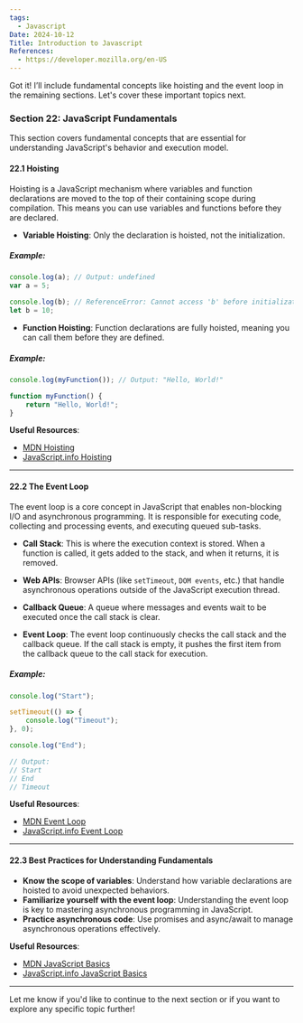 ```yaml
---
tags:
  - Javascript
Date: 2024-10-12
Title: Introduction to Javascript
References:
  - https://developer.mozilla.org/en-US
---
```

Got it! I’ll include fundamental concepts like hoisting and the event loop in the remaining sections. Let's cover these important topics next.

### Section 22: **JavaScript Fundamentals**

This section covers fundamental concepts that are essential for understanding JavaScript's behavior and execution model.

#### 22.1 Hoisting

Hoisting is a JavaScript mechanism where variables and function declarations are moved to the top of their containing scope during compilation. This means you can use variables and functions before they are declared.

- **Variable Hoisting**: Only the declaration is hoisted, not the initialization.

##### Example:
```javascript
console.log(a); // Output: undefined
var a = 5;

console.log(b); // ReferenceError: Cannot access 'b' before initialization
let b = 10;
```

- **Function Hoisting**: Function declarations are fully hoisted, meaning you can call them before they are defined.

##### Example:
```javascript
console.log(myFunction()); // Output: "Hello, World!"

function myFunction() {
    return "Hello, World!";
}
```

**Useful Resources**:
- [MDN Hoisting](https://developer.mozilla.org/en-US/docs/Glossary/Hoisting)
- [JavaScript.info Hoisting](https://javascript.info/hoisting)

---

#### 22.2 The Event Loop

The event loop is a core concept in JavaScript that enables non-blocking I/O and asynchronous programming. It is responsible for executing code, collecting and processing events, and executing queued sub-tasks.

- **Call Stack**: This is where the execution context is stored. When a function is called, it gets added to the stack, and when it returns, it is removed.

- **Web APIs**: Browser APIs (like `setTimeout`, `DOM events`, etc.) that handle asynchronous operations outside of the JavaScript execution thread.

- **Callback Queue**: A queue where messages and events wait to be executed once the call stack is clear.

- **Event Loop**: The event loop continuously checks the call stack and the callback queue. If the call stack is empty, it pushes the first item from the callback queue to the call stack for execution.

##### Example:
```javascript
console.log("Start");

setTimeout(() => {
    console.log("Timeout");
}, 0);

console.log("End");

// Output:
// Start
// End
// Timeout
```

**Useful Resources**:
- [MDN Event Loop](https://developer.mozilla.org/en-US/docs/Web/JavaScript/EventLoop)
- [JavaScript.info Event Loop](https://javascript.info/event-loop)

---

#### 22.3 Best Practices for Understanding Fundamentals

- **Know the scope of variables**: Understand how variable declarations are hoisted to avoid unexpected behaviors.
- **Familiarize yourself with the event loop**: Understanding the event loop is key to mastering asynchronous programming in JavaScript.
- **Practice asynchronous code**: Use promises and async/await to manage asynchronous operations effectively.

**Useful Resources**:
- [MDN JavaScript Basics](https://developer.mozilla.org/en-US/docs/Learn/JavaScript/First_steps)
- [JavaScript.info JavaScript Basics](https://javascript.info/first-steps)

---

Let me know if you'd like to continue to the next section or if you want to explore any specific topic further!